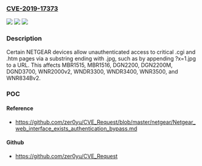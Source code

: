 ### [CVE-2019-17373](https://cve.mitre.org/cgi-bin/cvename.cgi?name=CVE-2019-17373)
![](https://img.shields.io/static/v1?label=Product&message=n%2Fa&color=blue)
![](https://img.shields.io/static/v1?label=Version&message=n%2Fa&color=blue)
![](https://img.shields.io/static/v1?label=Vulnerability&message=n%2Fa&color=brighgreen)

### Description

Certain NETGEAR devices allow unauthenticated access to critical .cgi and .htm pages via a substring ending with .jpg, such as by appending ?x=1.jpg to a URL. This affects MBR1515, MBR1516, DGN2200, DGN2200M, DGND3700, WNR2000v2, WNDR3300, WNDR3400, WNR3500, and WNR834Bv2.

### POC

#### Reference
- https://github.com/zer0yu/CVE_Request/blob/master/netgear/Netgear_web_interface_exists_authentication_bypass.md

#### Github
- https://github.com/zer0yu/CVE_Request

